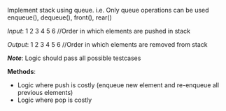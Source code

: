 Implement stack using queue. i.e. Only queue operations can be used enqueue(), dequeue(), front(), rear()

*Input*: 1 2 3 4 5 6 //Order in which elements are pushed in stack

*Output*: 1 2 3 4 5 6 //Order in which elements are removed from stack



__*Note*__: Logic should pass all possible testcases


**Methods**:
- Logic where push is costly (enqueue new element and re-enqueue all previous elements)
- Logic where pop is costly
